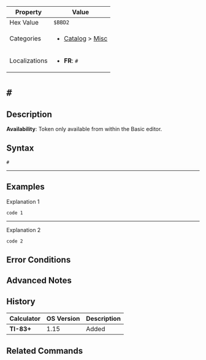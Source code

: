| Property      | Value |
|---------------|-------|
| Hex Value     | `$BBD2`|
| Categories    | <ul><li>[Catalog](<../categories/Catalog.md>) > [Misc](<../categories/Catalog.md#Misc>)</li></ul> |
| Localizations | <ul><li><b>FR</b>: `#`</li></ul> |

# `#`

## Description



<b>Availability</b>: Token only available from within the Basic editor.

## Syntax
`#`

<hr>

## Examples

Explanation 1
```ti-basic
code 1
```
---
Explanation 2
```ti-basic
code 2
```

## Error Conditions


## Advanced Notes


## History
| Calculator | OS Version | Description |
|------------|------------|-------------|
| <b>TI-83+</b> | 1.15 | Added

## Related Commands

    